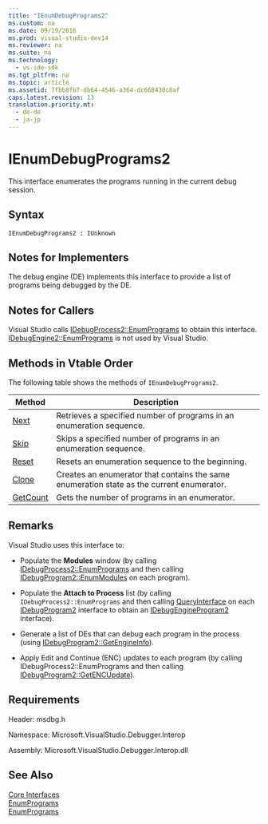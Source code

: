 ```yaml
---
title: "IEnumDebugPrograms2"
ms.custom: na
ms.date: 09/19/2016
ms.prod: visual-studio-dev14
ms.reviewer: na
ms.suite: na
ms.technology: 
  - vs-ide-sdk
ms.tgt_pltfrm: na
ms.topic: article
ms.assetid: 7fbb8fb7-db64-4546-a364-dc668430c8af
caps.latest.revision: 13
translation.priority.mt: 
  - de-de
  - ja-jp
---
```

# IEnumDebugPrograms2
This interface enumerates the programs running in the current debug session.  
  
## Syntax  
  
```  
IEnumDebugPrograms2 : IUnknown  
```  
  
## Notes for Implementers  
 The debug engine (DE) implements this interface to provide a list of programs being debugged by the DE.  
  
## Notes for Callers  
 Visual Studio calls [IDebugProcess2::EnumPrograms](../vs140/IDebugProcess2--EnumPrograms.md) to obtain this interface. [IDebugEngine2::EnumPrograms](../vs140/IDebugEngine2--EnumPrograms.md) is not used by Visual Studio.  
  
## Methods in Vtable Order  
 The following table shows the methods of `IEnumDebugPrograms2`.  
  
|Method|Description|  
|------------|-----------------|  
|[Next](../vs140/IEnumDebugPrograms2--Next.md)|Retrieves a specified number of programs in an enumeration sequence.|  
|[Skip](../vs140/IEnumDebugPrograms2--Skip.md)|Skips a specified number of programs in an enumeration sequence.|  
|[Reset](../vs140/IEnumDebugPrograms2--Reset.md)|Resets an enumeration sequence to the beginning.|  
|[Clone](../vs140/IEnumDebugPrograms2--Clone.md)|Creates an enumerator that contains the same enumeration state as the current enumerator.|  
|[GetCount](../vs140/IEnumDebugPrograms2--GetCount.md)|Gets the number of programs in an enumerator.|  
  
## Remarks  
 Visual Studio uses this interface to:  
  
-   Populate the **Modules** window (by calling [IDebugProcess2::EnumPrograms](../vs140/IDebugProcess2--EnumPrograms.md) and then calling [IDebugProgram2::EnumModules](../vs140/IDebugProgram2--EnumModules.md) on each program).  
  
-   Populate the **Attach to Process** list (by calling `IDebugProcess2::EnumPrograms` and then calling [QueryInterface](../vs140/QueryInterface.md) on each [IDebugProgram2](../vs140/IDebugProgram2.md) interface to obtain an [IDebugEngineProgram2](../vs140/IDebugEngineProgram2.md) interface).  
  
-   Generate a list of DEs that can debug each program in the process (using [IDebugProgram2::GetEngineInfo](../vs140/IDebugProgram2--GetEngineInfo.md)).  
  
-   Apply Edit and Continue (ENC) updates to each program (by calling IDebugProcess2::EnumPrograms and then calling [IDebugProgram2::GetENCUpdate](../vs140/IDebugProgram2--GetENCUpdate.md)).  
  
## Requirements  
 Header: msdbg.h  
  
 Namespace: Microsoft.VisualStudio.Debugger.Interop  
  
 Assembly: Microsoft.VisualStudio.Debugger.Interop.dll  
  
## See Also  
 [Core Interfaces](../vs140/Core-Interfaces.md)   
 [EnumPrograms](../vs140/IDebugEngine2--EnumPrograms.md)   
 [EnumPrograms](../vs140/IDebugProcess2--EnumPrograms.md)